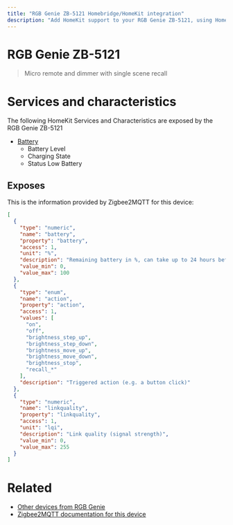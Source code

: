 ```yaml
---
title: "RGB Genie ZB-5121 Homebridge/HomeKit integration"
description: "Add HomeKit support to your RGB Genie ZB-5121, using Homebridge, Zigbee2MQTT and homebridge-z2m."
---
```

<!---
This file has been GENERATED using src/docgen/docgen.ts
DO NOT EDIT THIS FILE MANUALLY!
-->
# RGB Genie ZB-5121
> Micro remote and dimmer with single scene recall


# Services and characteristics
The following HomeKit Services and Characteristics are exposed by
the RGB Genie ZB-5121

* [Battery](../../battery.md)
  * Battery Level
  * Charging State
  * Status Low Battery



## Exposes

This is the information provided by Zigbee2MQTT for this device:

```json
[
  {
    "type": "numeric",
    "name": "battery",
    "property": "battery",
    "access": 1,
    "unit": "%",
    "description": "Remaining battery in %, can take up to 24 hours before reported.",
    "value_min": 0,
    "value_max": 100
  },
  {
    "type": "enum",
    "name": "action",
    "property": "action",
    "access": 1,
    "values": [
      "on",
      "off",
      "brightness_step_up",
      "brightness_step_down",
      "brightness_move_up",
      "brightness_move_down",
      "brightness_stop",
      "recall_*"
    ],
    "description": "Triggered action (e.g. a button click)"
  },
  {
    "type": "numeric",
    "name": "linkquality",
    "property": "linkquality",
    "access": 1,
    "unit": "lqi",
    "description": "Link quality (signal strength)",
    "value_min": 0,
    "value_max": 255
  }
]
```

# Related
* [Other devices from RGB Genie](../index.md#rgb_genie)
* [Zigbee2MQTT documentation for this device](https://www.zigbee2mqtt.io/devices/ZB-5121.html)